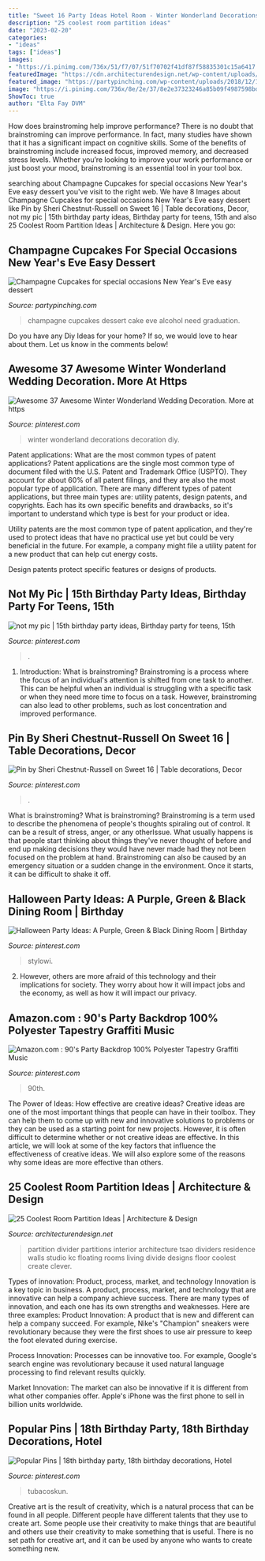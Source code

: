 ```yaml
---
title: "Sweet 16 Party Ideas Hotel Room - Winter Wonderland Decorations Decoration Diy"
description: "25 coolest room partition ideas"
date: "2023-02-20"
categories:
- "ideas"
tags: ["ideas"]
images:
- "https://i.pinimg.com/736x/51/f7/07/51f70702f41df87f58835301c15a6417.jpg"
featuredImage: "https://cdn.architecturendesign.net/wp-content/uploads/2014/08/559.jpg"
featured_image: "https://partypinching.com/wp-content/uploads/2018/12/1-1w.jpg"
image: "https://i.pinimg.com/736x/8e/2e/37/8e2e37323246a85b09f4987598bd5d7c.jpg"
ShowToc: true
author: "Elta Fay DVM"
---
```



How does brainstroming help improve performance?
There is no doubt that brainstroming can improve performance. In fact, many studies have shown that it has a significant impact on cognitive skills. Some of the benefits of brainstroming include increased focus, improved memory, and decreased stress levels. Whether you’re looking to improve your work performance or just boost your mood, brainstroming is an essential tool in your tool box.

	

		
searching about Champagne Cupcakes for special occasions New Year&#039;s Eve easy dessert you've visit to the right web. We have 8 Images about Champagne Cupcakes for special occasions New Year&#039;s Eve easy dessert like Pin by Sheri Chestnut-Russell on Sweet 16 | Table decorations, Decor, not my pic | 15th birthday party ideas, Birthday party for teens, 15th and also 25 Coolest Room Partition Ideas | Architecture &amp; Design. Here you go:
		
    
## Champagne Cupcakes For Special Occasions New Year&#039;s Eve Easy Dessert

<img loading=lazy src="https://partypinching.com/wp-content/uploads/2018/12/1-1w.jpg" onerror="this.onerror=null;this.src='https://tse1.mm.bing.net/th?id=OIP.QSvLBhl4TLePQhMhvIICXAHaKq&amp;pid=15.1';" alt="Champagne Cupcakes for special occasions New Year&#039;s Eve easy dessert">

_Source: partypinching.com_

>champagne cupcakes dessert cake eve alcohol need graduation. 

	

Do you have any Diy Ideas for your home? If so, we would love to hear about them. Let us know in the comments below!

    
## Awesome 37 Awesome Winter Wonderland Wedding Decoration. More At Https

<img loading=lazy src="https://i.pinimg.com/736x/b9/9b/ad/b99bad21d284bd2fa04053e6878abf2c.jpg" onerror="this.onerror=null;this.src='https://tse2.mm.bing.net/th?id=OIP.lR2EZDPZkeyeRRYOwAF6nwHaJ3&amp;pid=15.1';" alt="Awesome 37 Awesome Winter Wonderland Wedding Decoration. More at https">

_Source: pinterest.com_

>winter wonderland decorations decoration diy. 

	

Patent applications: What are the most common types of patent applications?
Patent applications are the single most common type of document filed with the U.S. Patent and Trademark Office (USPTO). They account for about 60% of all patent filings, and they are also the most popular type of application.
There are many different types of patent applications, but three main types are: utility patents, design patents, and copyrights. Each has its own specific benefits and drawbacks, so it's important to understand which type is best for your product or idea.

 Utility patents are the most common type of patent application, and they're used to protect ideas that have no practical use yet but could be very beneficial in the future. For example, a company might file a utility patent for a new product that can help cut energy costs.

Design patents protect specific features or designs of products.

    
## Not My Pic | 15th Birthday Party Ideas, Birthday Party For Teens, 15th

<img loading=lazy src="https://i.pinimg.com/736x/51/f7/07/51f70702f41df87f58835301c15a6417.jpg" onerror="this.onerror=null;this.src='https://tse3.mm.bing.net/th?id=OIP.vczts_INctCF47IXR01vWQHaNw&amp;pid=15.1';" alt="not my pic | 15th birthday party ideas, Birthday party for teens, 15th">

_Source: pinterest.com_

>. 

	

1. Introduction: What is brainstroming?
Brainstroming is a process where the focus of an individual's attention is shifted from one task to another. This can be helpful when an individual is struggling with a specific task or when they need more time to focus on a task. However, brainstroming can also lead to other problems, such as lost concentration and improved performance.

    
## Pin By Sheri Chestnut-Russell On Sweet 16 | Table Decorations, Decor

<img loading=lazy src="https://i.pinimg.com/originals/ec/73/fd/ec73fdf03c3ed6235137b1d8b27f3bc7.png" onerror="this.onerror=null;this.src='https://tse2.mm.bing.net/th?id=OIP.uvNsKJxqtDRMY8u3BZGU1QHaNJ&amp;pid=15.1';" alt="Pin by Sheri Chestnut-Russell on Sweet 16 | Table decorations, Decor">

_Source: pinterest.com_

>. 

	

What is brainstroming?
What is brainstroming? Brainstroming is a term used to describe the phenomena of people's thoughts spiraling out of control. It can be a result of stress, anger, or any otherIssue. What usually happens is that people start thinking about things they've never thought of before and end up making decisions they would have never made had they not been focused on the problem at hand. Brainstroming can also be caused by an emergency situation or a sudden change in the environment. Once it starts, it can be difficult to shake it off.

    
## Halloween Party Ideas: A Purple, Green &amp; Black Dining Room | Birthday

<img loading=lazy src="https://i.pinimg.com/originals/85/2f/14/852f14dd1d73c841b9aaf82192dac8e3.jpg" onerror="this.onerror=null;this.src='https://tse4.mm.bing.net/th?id=OIP.r5hzDVCqsqpyxc3v3vdJewHaLH&amp;pid=15.1';" alt="Halloween Party Ideas: A Purple, Green &amp; Black Dining Room | Birthday">

_Source: pinterest.com_

>stylowi. 

	

2. However, others are more afraid of this technology and their implications for society. They worry about how it will impact jobs and the economy, as well as how it will impact our privacy. 

    
## Amazon.com : 90&#039;s Party Backdrop 100% Polyester Tapestry Graffiti Music

<img loading=lazy src="https://i.pinimg.com/736x/8e/2e/37/8e2e37323246a85b09f4987598bd5d7c.jpg" onerror="this.onerror=null;this.src='https://tse2.mm.bing.net/th?id=OIP.O7dn-B_kg3ucOljFUdvpqQHaFf&amp;pid=15.1';" alt="Amazon.com : 90&#039;s Party Backdrop 100% Polyester Tapestry Graffiti Music">

_Source: pinterest.com_

>90th. 

	

The Power of Ideas: How effective are creative ideas?
Creative ideas are one of the most important things that people can have in their toolbox. They can help them to come up with new and innovative solutions to problems or they can be used as a starting point for new projects. However, it is often difficult to determine whether or not creative ideas are effective. In this article, we will look at some of the key factors that influence the effectiveness of creative ideas. We will also explore some of the reasons why some ideas are more effective than others.

    
## 25 Coolest Room Partition Ideas | Architecture &amp; Design

<img loading=lazy src="https://cdn.architecturendesign.net/wp-content/uploads/2014/08/559.jpg" onerror="this.onerror=null;this.src='https://tse3.mm.bing.net/th?id=OIP.ezvH4qoRj1glBCBnrbwgYgHaLH&amp;pid=15.1';" alt="25 Coolest Room Partition Ideas | Architecture &amp; Design">

_Source: architecturendesign.net_

>partition divider partitions interior architecture tsao dividers residence walls studio kc floating rooms living divide designs floor coolest create clever. 

	

Types of innovation: Product, process, market, and technology
Innovation is a key topic in business. A product, process, market, and technology that are innovative can help a company achieve success. There are many types of innovation, and each one has its own strengths and weaknesses. Here are three examples: 
Product Innovation: A product that is new and different can help a company succeed. For example, Nike's "Champion" sneakers were revolutionary because they were the first shoes to use air pressure to keep the foot elevated during exercise.

Process Innovation: Processes can be innovative too. For example, Google's search engine was revolutionary because it used natural language processing to find relevant results quickly.

Market Innovation: The market can also be innovative if it is different from what other companies offer. Apple's iPhone was the first phone to sell in billion units worldwide.

    
## Popular Pins | 18th Birthday Party, 18th Birthday Decorations, Hotel

<img loading=lazy src="https://i.pinimg.com/736x/3f/87/3f/3f873f7cfb4d49f20f10751fa494879d.jpg" onerror="this.onerror=null;this.src='https://tse2.mm.bing.net/th?id=OIP.q_2O7JlvhqWFIQQDJDUz3wHaJF&amp;pid=15.1';" alt="Popular Pins | 18th birthday party, 18th birthday decorations, Hotel">

_Source: pinterest.com_

>tubacoskun. 

	

Creative art is the result of creativity, which is a natural process that can be found in all people. Different people have different talents that they use to create art. Some people use their creativity to make things that are beautiful and others use their creativity to make something that is useful. There is no set path for creative art, and it can be used by anyone who wants to create something new.

